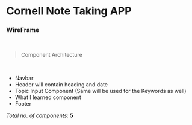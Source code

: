 # Cornell Note Taking APP

### WireFrame

<br>

> Component Architecture

<br>
 
- Navbar
- Header will contain heading and date
- Topic Input Component (Same will be used for the Keywords as well)
- What I learned component
- Footer

*Total no. of components:* **5**
